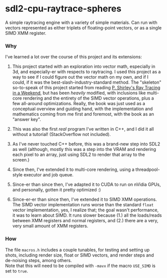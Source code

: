 # sdl2-cpu-raytrace-spheres

A simple raytracing engine with a variety of simple materials. Can run with vectors represented as either triplets of floating-point vectors, or as a single SIMD XMM register.

### Why

I've learned a lot over the course of this project and its extensions:

1. This project started with an exploration into vector math, especially in 3d, and especially-er with respects to raytracing. I used this project as a way to see if I could figure out the vector math on my own, and if I could, if it was the best-slash-industry-standard method. The "skeleton" so-to-speak of this project started from reading [P. Shirley's Ray Tracing in a Weekend](https://raytracing.github.io/), but has been *heavily* modified, with inclusions like multi-core rendering and the entirety of the SIMD vector operations, plus a few all-around optimizations. Really, the book was just used as a conceptual overview and guiding hand, with the implementation and mathematics coming from me first and foremost, with the book as an "answer key".

2. This was also the first *real* program I've written in C++, and I did it all without a tutorial! (StackOverflow not included).

3. As I've never touched C++ before, this was a brand-new step into SDL2 as well (although, mostly this was a step into the VRAM and rendering each pixel to an array, just using SDL2 to render that array to the screen.)

4. Since then, I've extended it to multi-core rendering, using a threadpool-style executor and job queue.

5. Since-er than since then, I've adapted it to CUDA to run on nVidia GPUs, and personally, gotten it pretty optimized :)

6. Since-er-er than since then, I've extended it to SIMD XMM operations. The SIMD vector implementation runs worse than the standard `float` vector implementation, yes, I realize that; the goal wasn't performance, it was to learn about SIMD. It runs slower because (1.) all the loads/reads between XMM registers and normal registers, and (2.) there are a very, very small amount of XMM registers.

### How

The file `macros.h` includes a couple tunables, for testing and setting up shots, including render size, float or SIMD vectors, and render steps and de-noising steps, among others.<br>
Note that this will need to be compiled with `-mavx` if the macro `USE_SIMD` is set to `true`.
